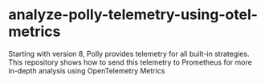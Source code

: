 # analyze-polly-telemetry-using-otel-metrics
Starting with version 8, Polly provides telemetry for all built-in strategies. This repository shows how to send this telemetry to Prometheus for more in-depth analysis using OpenTelemetry Metrics
